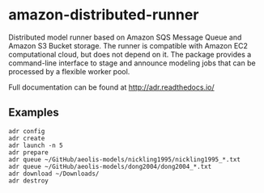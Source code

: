 # amazon-distributed-runner

Distributed model runner based on Amazon SQS Message Queue and Amazon S3 Bucket storage. The runner is compatible with Amazon EC2 computational cloud, but does not depend on it. The package provides a command-line interface to stage and announce modeling jobs that can be processed by a flexible worker pool.

Full documentation can be found at http://adr.readthedocs.io/

## Examples

```
adr config
adr create
adr launch -n 5
adr prepare
adr queue ~/GitHub/aeolis-models/nickling1995/nickling1995_*.txt
adr queue ~/GitHub/aeolis-models/dong2004/dong2004_*.txt
adr download ~/Downloads/
adr destroy
```
